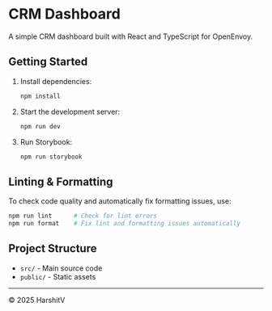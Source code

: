 # CRM Dashboard

A simple CRM dashboard built with React and TypeScript for OpenEnvoy.

## Getting Started

1. Install dependencies:
   ```sh
   npm install
   ```
2. Start the development server:
   ```sh
   npm run dev
   ```
3. Run Storybook:
   ```sh
   npm run storybook
   ```

## Linting & Formatting

To check code quality and automatically fix formatting issues, use:

```sh
npm run lint      # Check for lint errors
npm run format    # Fix lint and formatting issues automatically
```

## Project Structure

- `src/` - Main source code
- `public/` - Static assets

---

© 2025 HarshitV
